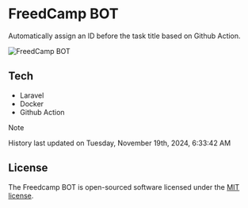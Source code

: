# FreedCamp BOT

Automatically assign an ID before the task title based on Github Action.

![FreedCamp BOT](https://repository-images.githubusercontent.com/737932867/7d34798b-2680-471c-b089-a78a718d3d6a)

## Tech

- Laravel
- Docker
- Github Action

> [!NOTE]  
> History last updated on Tuesday, November 19th, 2024, 6:33:42 AM

## License

The Freedcamp BOT is open-sourced software licensed under the [MIT license](https://opensource.org/licenses/MIT).
